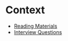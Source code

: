 # Context

- [Reading Materials](https://github.com/wnyao/learning-notes/blob/master/interview/javascript/READINGS.md)
- [Interview Questions](https://github.com/wnyao/learning-notes/blob/master/interview/javascript/QUESTIONS.md)
